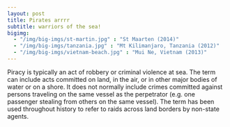 ```yaml
---
layout: post
title: Pirates arrrr
subtitle: warriors of the sea!
bigimg:
  - "/img/big-imgs/st-martin.jpg" : "St Maarten (2014)"
  - "/img/big-imgs/tanzania.jpg" : "Mt Kilimanjaro, Tanzania (2012)"
  - "/img/big-imgs/vietnam-beach.jpg" : "Mui Ne, Vietnam (2013)"
---
```


Piracy is typically an act of robbery or criminal violence at sea. The term can include acts committed on land, in the air, or in other major bodies of water or on a shore. It does not normally include crimes committed against persons traveling on the same vessel as the perpetrator (e.g. one passenger stealing from others on the same vessel). The term has been used throughout history to refer to raids across land borders by non-state agents.
